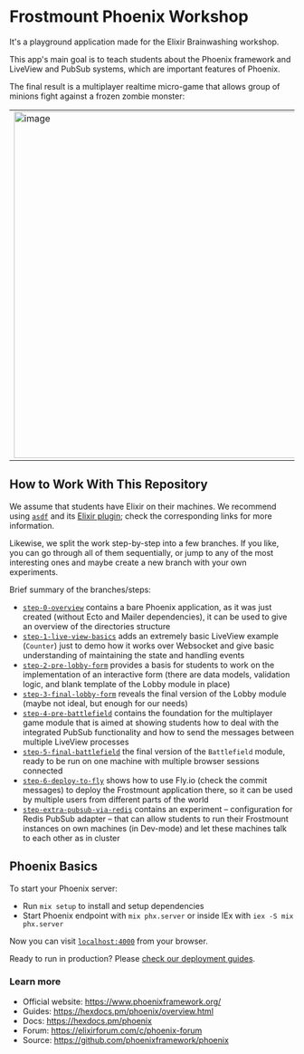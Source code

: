 # Frostmount Phoenix Workshop

It's a playground application made for the Elixir Brainwashing workshop.

This app's main goal is to teach students about the Phoenix framework and LiveView and PubSub systems, which are important features of Phoenix.

The final result is a multiplayer realtime micro-game that allows group of minions fight against a frozen zombie monster:

<table>
  <tr>
    <td><img width="612" alt="image" src="https://github.com/cr0t/frostmount/assets/113878/f6d3edc1-7775-4fa7-be46-7ef073521e07"></td>
    <td><img width="612" alt="image" src="https://github.com/cr0t/frostmount/assets/113878/3e736802-d77e-413c-83c1-d6744320d3d0"></td>
    <td><img width="612" alt="image" src="https://github.com/cr0t/frostmount/assets/113878/a2a56859-5f29-4870-b8fb-676a8a4f4a8e"></td>
  </tr>
</table>

## How to Work With This Repository

We assume that students have Elixir on their machines. We recommend using [`asdf`](https://asdf-vm.com/) and its [Elixir plugin](https://github.com/asdf-vm/asdf-elixir); check the corresponding links for more information.

Likewise, we split the work step-by-step into a few branches. If you like, you can go through all of them sequentially, or jump to any of the most interesting ones and maybe create a new branch with your own experiments.

Brief summary of the branches/steps:

* [`step-0-overview`](https://github.com/cr0t/frostmount/tree/step-0-overview) contains a bare Phoenix application, as it was just created (without Ecto and Mailer dependencies), it can be used to give an overview of the directories structure
* [`step-1-live-view-basics`](https://github.com/cr0t/frostmount/tree/step-1-live-view-basics) adds an extremely basic LiveView example (`Counter`) just to demo how it works over Websocket and give basic understanding of maintaining the state and handling events
* [`step-2-pre-lobby-form`](https://github.com/cr0t/frostmount/tree/step-2-pre-lobby-form) provides a basis for students to work on the implementation of an interactive form (there are data models, validation logic, and blank template of the Lobby module in place)
* [`step-3-final-lobby-form`](https://github.com/cr0t/frostmount/tree/step-3-final-lobby-form) reveals the final version of the Lobby module (maybe not ideal, but enough for our needs)
* [`step-4-pre-battlefield`](https://github.com/cr0t/frostmount/tree/step-4-pre-battlefield) contains the foundation for the multiplayer game module that is aimed at showing students how to deal with the integrated PubSub functionality and how to send the messages between multiple LiveView processes
* [`step-5-final-battlefield`](https://github.com/cr0t/frostmount/tree/step-5-final-battlefield) the final version of the `Battlefield` module, ready to be run on one machine with multiple browser sessions connected
* [`step-6-deploy-to-fly`](https://github.com/cr0t/frostmount/tree/step-6-deploy-to-fly) shows how to use Fly.io (check the commit messages) to deploy the Frostmount application there, so it can be used by multiple users from different parts of the world
* [`step-extra-pubsub-via-redis`](https://github.com/cr0t/frostmount/tree/step-extra-pubsub-via-redis) contains an experiment – configuration for Redis PubSub adapter – that can allow students to run their Frostmount instances on own machines (in Dev-mode) and let these machines talk to each other as in cluster

## Phoenix Basics

To start your Phoenix server:

* Run `mix setup` to install and setup dependencies
* Start Phoenix endpoint with `mix phx.server` or inside IEx with `iex -S mix phx.server`

Now you can visit [`localhost:4000`](http://localhost:4000) from your browser.

Ready to run in production? Please [check our deployment guides](https://hexdocs.pm/phoenix/deployment.html).

### Learn more

* Official website: https://www.phoenixframework.org/
* Guides: https://hexdocs.pm/phoenix/overview.html
* Docs: https://hexdocs.pm/phoenix
* Forum: https://elixirforum.com/c/phoenix-forum
* Source: https://github.com/phoenixframework/phoenix
